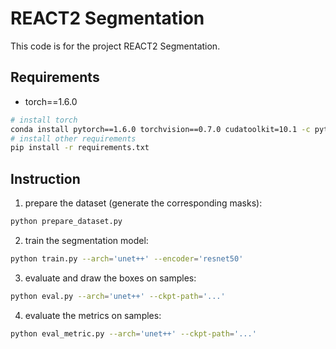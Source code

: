# REACT2 Segmentation
This code is for the project REACT2 Segmentation.

## Requirements
- torch==1.6.0
```bash
# install torch
conda install pytorch==1.6.0 torchvision==0.7.0 cudatoolkit=10.1 -c pytorch
# install other requirements
pip install -r requirements.txt
```
## Instruction
1. prepare the dataset (generate the corresponding masks):
```bash
python prepare_dataset.py
```
2. train the segmentation model:
```bash
python train.py --arch='unet++' --encoder='resnet50'
```
3. evaluate and draw the boxes on samples:
```bash
python eval.py --arch='unet++' --ckpt-path='...'
```
4. evaluate the metrics on samples:
```bash
python eval_metric.py --arch='unet++' --ckpt-path='...'
```
